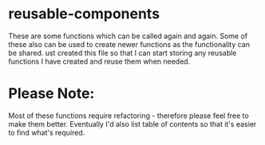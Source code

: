 # reusable-components
These are some functions which can be called again and again. Some of these also can be used to create newer functions as the functionality can be shared.
ust created this file so that I can start storing any reusable functions I have created and reuse them when needed.

# Please Note:

 Most of these functions require refactoring - therefore please feel free to make them better.
 Eventually I'd also list table of contents so that it's easier to find what's required.

